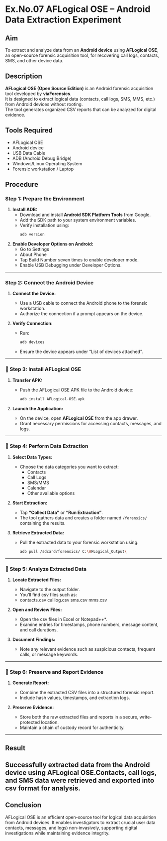 # Ex.No.07  AFLogical OSE – Android Data Extraction Experiment

##  Aim
To extract and analyze data from an **Android device** using **AFLogical OSE**, an open-source forensic acquisition tool, for recovering call logs, contacts, SMS, and other device data.


##  Description
**AFLogical OSE (Open Source Edition)** is an Android forensic acquisition tool developed by **viaForensics**.  
It is designed to extract logical data (contacts, call logs, SMS, MMS, etc.) from Android devices without rooting.  
The tool generates organized CSV reports that can be analyzed for digital evidence.


##  Tools Required
- AFLogical OSE
- Android device 
- USB Data Cable
- ADB (Android Debug Bridge)  
- Windows/Linux Operating System  
- Forensic workstation / Laptop  


##  Procedure

### Step 1: Prepare the Environment
1. **Install ADB:**
   - Download and install **Android SDK Platform Tools** from Google.  
   - Add the SDK path to your system environment variables.  
   - Verify installation using:
     ```bash
     adb version


2. **Enable Developer Options on Android:**
   - Go to Settings
   - About Phone
   - Tap Build Number seven times to enable developer mode.  
   - Enable USB Debugging under Developer Options.

---

### Step 2: Connect the Android Device
1. **Connect the Device:**
   - Use a USB cable to connect the Android phone to the forensic workstation.  
   - Authorize the connection if a prompt appears on the device.

2. **Verify Connection:**
   - Run:
     ```bash
     adb devices
     ```
   - Ensure the device appears under “List of devices attached”.

---

### 🔹 Step 3: Install AFLogical OSE
1. **Transfer APK:**
   - Push the AFLogical OSE APK file to the Android device:
     ```bash
     adb install AFLogical-OSE.apk
     ```

2. **Launch the Application:**
   - On the device, open **AFLogical OSE** from the app drawer.  
   - Grant necessary permissions for accessing contacts, messages, and logs.

---

### 🔹 Step 4: Perform Data Extraction
1. **Select Data Types:**
   - Choose the data categories you want to extract:
     - Contacts  
     - Call Logs  
     - SMS/MMS  
     - Calendar  
     - Other available options

2. **Start Extraction:**
   - Tap **“Collect Data”** or **“Run Extraction”**.  
   - The tool gathers data and creates a folder named `/forensics/` containing the results.

3. **Retrieve Extracted Data:**
   - Pull the extracted data to your forensic workstation using:
     ```bash
     adb pull /sdcard/forensics/ C:\AFLogical_Output\
     ```

---

### 🔹 Step 5: Analyze Extracted Data
1. **Locate Extracted Files:**
   - Navigate to the output folder.
   - You’ll find csv files such as:
   - contacts.csv calllog.csv  sms.csv mms.csv

2. **Open and Review Files:**
   - Open the csv files in Excel or Notepad++*.
   - Examine entries for timestamps, phone numbers, message content, and call durations.

3. **Document Findings:**
   - Note any relevant evidence such as suspicious contacts, frequent calls, or message keywords.

---

### 🔹 Step 6: Preserve and Report Evidence
1. **Generate Report:**
   - Combine the extracted CSV files into a structured forensic report.  
   - Include hash values, timestamps, and extraction logs.

2. **Preserve Evidence:**
   - Store both the raw extracted files and reports in a secure, write-protected location.  
   - Maintain a chain of custody record for authenticity.

---

##  Result
Successfully extracted data from the Android device using AFLogical OSE.Contacts, call logs, and SMS data were retrieved and exported into csv format for analysis. 
---

##  Conclusion
AFLogical OSE is an efficient open-source tool for logical data acquisition from Android devices. It enables investigators to extract crucial user data contacts, messages, and logs) non-invasively, supporting digital investigations while maintaining evidence integrity.
